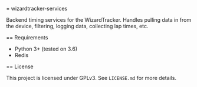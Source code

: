 = wizardtracker-services

Backend timing services for the WizardTracker. Handles pulling data in from the
device, filtering, logging data, collecting lap times, etc.

== Requirements
- Python 3+ (tested on 3.6)
- Redis

== License

This project is licensed under GPLv3. See `LICENSE.md` for more details.
